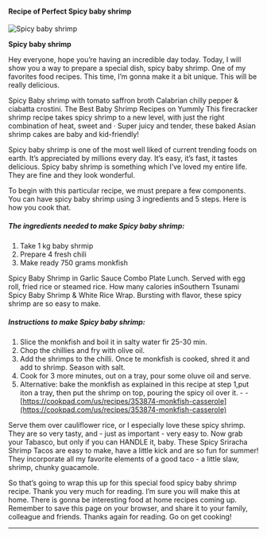             

#### Recipe of Perfect Spicy baby shrimp

![Spicy baby shrimp](https://img-global.cpcdn.com/recipes/5220706897362944/751x532cq70/spicy-baby-shrimp-recipe-main-photo.jpg)

**Spicy baby shrimp**

Hey everyone, hope you’re having an incredible day today. Today, I will show you a way to prepare a special dish, spicy baby shrimp. One of my favorites food recipes. This time, I’m gonna make it a bit unique. This will be really delicious.

Spicy Baby shrimp with tomato saffron broth Calabrian chilly pepper & ciabatta crostini. The Best Baby Shrimp Recipes on Yummly This firecracker shrimp recipe takes spicy shrimp to a new level, with just the right combination of heat, sweet and · Super juicy and tender, these baked Asian shrimp cakes are baby and kid-friendly!

Spicy baby shrimp is one of the most well liked of current trending foods on earth. It’s appreciated by millions every day. It’s easy, it’s fast, it tastes delicious. Spicy baby shrimp is something which I’ve loved my entire life. They are fine and they look wonderful.

To begin with this particular recipe, we must prepare a few components. You can have spicy baby shrimp using 3 ingredients and 5 steps. Here is how you cook that.

##### The ingredients needed to make Spicy baby shrimp:

1.  Take 1 kg baby shrmip
2.  Prepare 4 fresh chili
3.  Make ready 750 grams monkfish

Spicy Baby Shrimp in Garlic Sauce Combo Plate Lunch. Served with egg roll, fried rice or steamed rice. How many calories inSouthern Tsunami Spicy Baby Shrimp & White Rice Wrap. Bursting with flavor, these spicy shrimp are so easy to make.

##### Instructions to make Spicy baby shrimp:

1.  Slice the monkfish and boil it in salty water fir 25-30 min.
2.  Chop the chillies and fry with olive oil.
3.  Add the shrimps to the chilli. Once te monkfish is cooked, shred it and add to shrimp. Season with salt.
4.  Cook for 3 more minutes, out on a tray, pour some oluve oil and serve.
5.  Alternative: bake the monkfish as explained in this recipe at step 1,put iton a tray, then put the shrimp on top, pouring the spicy oil over it. - - [https://cookpad.com/us/recipes/353874-monkfish-casserole](https://cookpad.com/us/recipes/353874-monkfish-casserole)

Serve them over cauliflower rice, or I especially love these spicy shrimp. They are so very tasty, and - just as important - very easy to. Now grab your Tabasco, but only if you can HANDLE it, baby. These Spicy Sriracha Shrimp Tacos are easy to make, have a little kick and are so fun for summer! They incorporate all my favorite elements of a good taco - a little slaw, shrimp, chunky guacamole.

So that’s going to wrap this up for this special food spicy baby shrimp recipe. Thank you very much for reading. I’m sure you will make this at home. There is gonna be interesting food at home recipes coming up. Remember to save this page on your browser, and share it to your family, colleague and friends. Thanks again for reading. Go on get cooking!

* * *